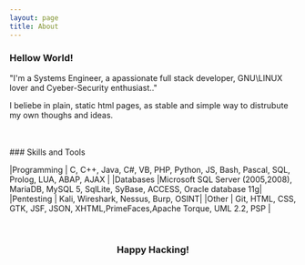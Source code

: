 ```yaml
---
layout: page
title: About
---
```


### Hellow World!

"I'm a Systems Engineer, a apassionate full stack developer, GNU\\LINUX lover and Cyeber-Security enthusiast.."

I beliebe in plain, static html pages, as stable and simple way to distrubute my own thoughs and ideas.  
  
  
<br>
<br>
### Skills and Tools

|Programming 	| C, C++, Java, C#, VB, PHP, Python, JS, Bash, Pascal, SQL, Prolog, LUA, ABAP, AJAX	|
|Databases    |Microsoft SQL Server (2005,2008), MariaDB, MySQL 5, SqlLite, SyBase, ACCESS, Oracle database 11g| 
|Pentesting 	| Kali, Wireshark, Nessus, Burp, OSINT|
|Other 		| Git, HTML, CSS, GTK, JSF, JSON, XHTML,PrimeFaces,Apache Torque, UML 2.2, PSP 	|



<div align="center">
  <script align="center" src="https://www.hackthebox.eu/badge/450688"></script>
</div>     
<br>
<h3 id="Happy Hacking" align="center">  Happy Hacking! </h3>







